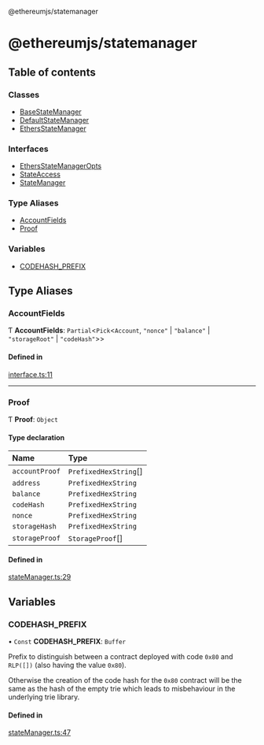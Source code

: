 @ethereumjs/statemanager

# @ethereumjs/statemanager

## Table of contents

### Classes

- [BaseStateManager](classes/BaseStateManager.md)
- [DefaultStateManager](classes/DefaultStateManager.md)
- [EthersStateManager](classes/EthersStateManager.md)

### Interfaces

- [EthersStateManagerOpts](interfaces/EthersStateManagerOpts.md)
- [StateAccess](interfaces/StateAccess.md)
- [StateManager](interfaces/StateManager.md)

### Type Aliases

- [AccountFields](README.md#accountfields)
- [Proof](README.md#proof)

### Variables

- [CODEHASH\_PREFIX](README.md#codehash_prefix)

## Type Aliases

### AccountFields

Ƭ **AccountFields**: `Partial`<`Pick`<`Account`, ``"nonce"`` \| ``"balance"`` \| ``"storageRoot"`` \| ``"codeHash"``\>\>

#### Defined in

[interface.ts:11](https://github.com/ethereumjs/ethereumjs-monorepo/blob/master/packages/statemanager/src/interface.ts#L11)

___

### Proof

Ƭ **Proof**: `Object`

#### Type declaration

| Name | Type |
| :------ | :------ |
| `accountProof` | `PrefixedHexString`[] |
| `address` | `PrefixedHexString` |
| `balance` | `PrefixedHexString` |
| `codeHash` | `PrefixedHexString` |
| `nonce` | `PrefixedHexString` |
| `storageHash` | `PrefixedHexString` |
| `storageProof` | `StorageProof`[] |

#### Defined in

[stateManager.ts:29](https://github.com/ethereumjs/ethereumjs-monorepo/blob/master/packages/statemanager/src/stateManager.ts#L29)

## Variables

### CODEHASH\_PREFIX

• `Const` **CODEHASH\_PREFIX**: `Buffer`

Prefix to distinguish between a contract deployed with code `0x80`
and `RLP([])` (also having the value `0x80`).

Otherwise the creation of the code hash for the `0x80` contract
will be the same as the hash of the empty trie which leads to
misbehaviour in the underlying trie library.

#### Defined in

[stateManager.ts:47](https://github.com/ethereumjs/ethereumjs-monorepo/blob/master/packages/statemanager/src/stateManager.ts#L47)
